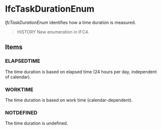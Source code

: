 # IfcTaskDurationEnum

_IfcTaskDurationEnum_ identifies how a time duration is measured.<!-- end of definition -->

> HISTORY  New enumeration in IFC4.

## Items

### ELAPSEDTIME
The time duration is based on elapsed time (24 hours per day, independent of calendar).

### WORKTIME
The time duration is based on work time (calendar-dependent).

### NOTDEFINED
The time duration is undefined.
